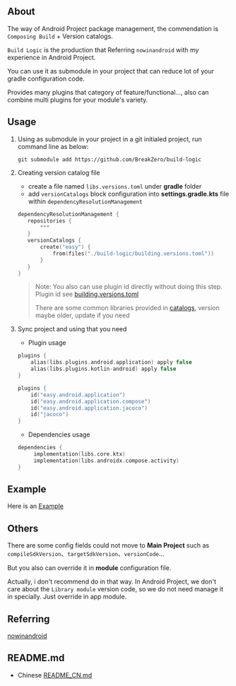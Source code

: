 ## About
The way of Android Project package management, the commendation is `Composing Build` + Version catalogs.

`Build Logic` is the production that Referring `nowinandroid` with my experience in Android Project. 

You can use it as submodule in your project that can reduce lot of your gradle configuration code.

Provides many plugins that category of feature/functional..., also can combine multi plugins for your module's variety.

## Usage
1. Using as submodule in your project
    in a git initialed project, run command line as below:
    ```shell
    git submodule add https://github.com/BreakZero/build-logic
    ```
2. Creating version catalog file
   - create a file named `libs.versions.toml` under **gradle** folder
   - add `versionCatalogs` block configuration into **settings.gradle.kts** file within `dependencyResolutionManagement`
   ```kotlin
   dependencyResolutionManagement {
      repositories {
          ***
      }
      versionCatalogs {
          create("easy") {
              from(files("./build-logic/building.versions.toml"))
          }
      }
   }
   ```
   > Note: You also can use plugin id directly without doing this step. Plugin id see [building.versions.toml](building.versions.toml)
   > 
   > There are some common libraries provided in [catalogs](catalogs), version maybe older, update if you need

3. Sync project and using that you need
   - Plugin usage
   ```kotlin
   plugins {
       alias(libs.plugins.android.application) apply false
       alias(libs.plugins.kotlin-android) apply false
   }
   ```
   ```kotlin
   plugins {
       id("easy.android.application")
       id("easy.android.application.compose")
       id("easy.android.application.jacoco")
       id("jacoco")
   }
   ```
   - Dependencies usage
   ```kotlin
   dependencies {
        implementation(libs.core.ktx)
        implementation(libs.androidx.compose.activity)
   }
   ```

## Example
Here is an [Example](https://github.com/BreakZero/Build-Logic-UsingExample)

## Others
There are some config fields could not move to **Main Project** such as `compileSdkVersion`、`targetSdkVersion`、`versionCode`...

But you also can override it in **module** configuration file. 

Actually, i don't recommend do in that way. In Android Project, we don't care about the `Library module` version code, so we 
do not need manage it in specially. Just override in app module.

## Referring
[nowinandroid](https://github.com/android/nowinandroid)

## README.md
- Chinese [README_CN.md](README_CN.md)
